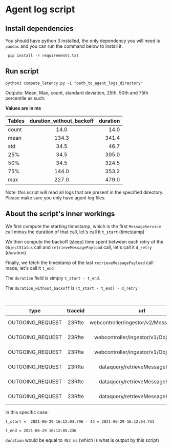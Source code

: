 # Agent log script

## Install dependencies
You should have python 3 installed, the only dependency you will need is `pandas` and you can run the command below to install it.

```shell
 pip install -r requirements.txt 
```

## Run script
```shell
python3 compute_latency.py -i "path_to_agent_logs_directory"
```

Outputs:
Mean, Max, count, standard deviation, 25th, 50th and 75th percentile as such:

<b>Values are in ms</b>

| Tables        | duration_without_backoff  | duration  |
| ------------- |:-------------:            | -----:    |
| count         | 14.0                      | 14.0      |
| mean          | 134.3                     |   341.4   |
| std           | 34.5                      |    46.7   |
| 25%            | 34.5                     |    305.0  |
| 50%          | 34.5                       |    324.5  |
| 75%            | 144.0                    |    353.2  |
| max            | 227.0                    |    479.0  |

Note: this script will read all logs that are present in the specified directory. Please make sure you only have agent log files.


## About the script's inner workings

We first compute the starting timestamp, which is the first `MessageService` call minus the duration of that call, let's call it `t_start` (timestamp)

We then compute the backoff (sleep) time spent between each retry of the `ObjectStatus` call and `retrieveMessagePayload` call, let's call it `d_retry` (duration)

Finally, we fetch the timestamp of the last `retrieveMessagePayload` call made, let's call it `t_end`

The `duration` field is simply `t_start - t_end`.

The `duration_without_backoff` is `(t_start - t_end) - d_retry`

<br>


|   type    | traceid   | url     | status  | date  | time    | duration | unit |
| :--------:|:---------:|:-------:|:-------:|:-----:|:-------:|:--------:| -----:|
|OUTGOING_REQUEST|23Rfte|webcontroller/ingestor/v2/MessageService|200|2021-04-19|2021-06-29 16:12:04.796000|43|ms|
|OUTGOING_REQUEST|23Rfte|webcontroller/ingestor/v1/ObjectStatus|200|2021-04-19|2021-06-29 16:12:04.811000|15|ms|
|OUTGOING_REQUEST|23Rfte|webcontroller/ingestor/v1/ObjectStatus|200|2021-04-19|2021-06-29 16:12:04.927000|16|ms|
|OUTGOING_REQUEST|23Rfte|dataquery/retrieveMessagePayload|404|2021-04-19|2021-06-29 16:12:04.944000|17|ms|
|OUTGOING_REQUEST|23Rfte|dataquery/retrieveMessagePayload|404|2021-04-19|2021-06-29 16:12:05.064000|19|ms|
|OUTGOING_REQUEST|23Rfte|dataquery/retrieveMessagePayload|200|2021-04-19|2021-06-29 16:12:05.236000|21|ms|


In this specific case:

`t_start =  2021-06-29 16:12:04.796 - 43 = 2021-06-29 16:12:04.753`

`t_end = 2021-06-29 16:12:05.236`

`duration` would be equal to `483 ms` (which is what is output by this script)
